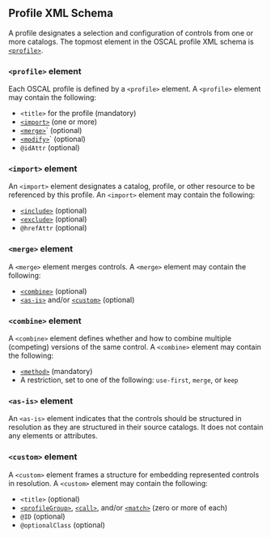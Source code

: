 ## Profile XML Schema

A profile designates a selection and configuration of controls from one or more catalogs. The topmost element in the OSCAL profile XML schema is [`<profile>`](#profile-element).

### `<profile>` element

Each OSCAL profile is defined by a `<profile>` element. A `<profile>` element may contain the following:

* `<title>` for the profile (mandatory)
* [`<import>`](#import-element) (one or more)
* [`<merge>`](#merge-element)` (optional)
* [`<modify>`](#modify-element)` (optional)
* `@idAttr` (optional)

### `<import>` element

An `<import>` element designates a catalog, profile, or other resource to be referenced by this profile. An `<import>` element may contain the following:

* [`<include>`](#include-element) (optional)
* [`<exclude>`](#exclude-element) (optional)
* `@hrefAttr` (optional)

### `<merge>` element

A `<merge>` element merges controls. A `<merge>` element may contain the following:

* [`<combine>`](#combine-element) (optional)
* [`<as-is>`](#as-is-element) and/or [`<custom>`](#custom-element) (optional)

### `<combine>` element

A `<combine>` element defines whether and how to combine multiple (competing) versions of the same control. A `<combine>` element may contain the following:

* [`<method>`](#method-element) (mandatory)
* A restriction, set to one of the following: `use-first`, `merge`, or `keep`

### `<as-is>` element

An `<as-is>` element indicates that the controls should be structured in resolution as they are structured in their source catalogs. It does not contain any elements or attributes.

### `<custom>` element

A `<custom>` element frames a structure for embedding represented controls in resolution. A `<custom>` element may contain the following:

* `<title>` (optional)
* [`<profileGroup>`](#profileGroup-element), [`<call>`](#call-element), and/or [`<match>`](#match-element) (zero or more of each)
* `@ID` (optional)
* `@optionalClass` (optional)

